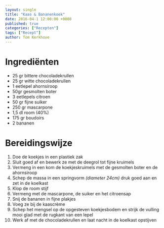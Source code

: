 ```yaml
---
layout: single
title: "Kaas & Bananenkoek"
date: 2016-04-1 12:00:00 +0000
published: true
categories: ["Recepten"]
tags: ["Recept"]
author: Tom Kerkhove
---
```


# Ingrediënten

- 25 gr bittere chocoladekrullen
- 25 gr witte chocoladekrullen
- 1 eetlepel  ahornsiroop
- 50gr gesmolten boter
- 3 eetlepels citroen
- 50 gr fijne suiker
- 250 gr mascarpone
- 1,5 dl room (40%)
- 175 gr boudoirs
- 2 bananen

# Bereidingswijze

1. Doe de koekjes in een plastiek zak
2. Sluit goed af en bewerk ze met de deegrol  tot fijne kruimels
3. Vermeng in een kom de koekjeskruimels met de gesmolten boter en de ahornsiroop
4. Schep de massa in een springvorm _(diameter 24cm)_ druk goed aan en zet in de koelkast
5. Klop de room stijf
6. Vermeng met de mascarpone, de suiker en het citroensap
7. Snij de bananen in fijne plakjes
8. Voeg ze bij de kaascrème
9. Schep het mengsel op de opgesteven koekjesbodem en strijk de vulling mooi glad met de rugkant van een lepel
10. Werk af met de chocoladekrullen en  laat nacht  in de koelkast opstijven